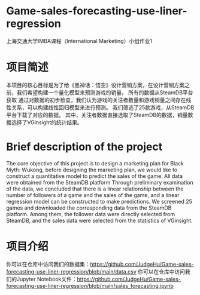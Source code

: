 # Game-sales-forecasting-use-liner-regression
上海交通大学IMBA课程（International Marketing）小组作业1
# 项目简述
本项目的核心目标是为了给《黑神话：悟空》设计营销方案，在设计营销方案之前，我们希望构建一个量化模型来预测游戏的销量。
所有的数据从SteamDB平台获取
通过对数据的初步检查，我们认为游戏的关注者数量和游戏销量之间存在线性关系，可以构建线性回归模型来进行预测。
我们筛选了25款游戏，从SteamDB平台下载了对应的数据。
其中，关注者数据直接选取了SteamDB的数据，销量数据选择了VGinsight的统计结果。

# Brief description of the project
The core objective of this project is to design a marketing plan for Black Myth: Wukong, before designing the marketing plan, we would like to construct a quantitative model to predict the sales of the game. All data were obtained from the SteamDB platform Through preliminary examination of the data, we concluded that there is a linear relationship between the number of followers of a game and the sales of the game, and a linear regression model can be constructed to make predictions. We screened 25 games and downloaded the corresponding data from the SteamDB platform. Among them, the follower data were directly selected from SteamDB, and the sales data were selected from the statistics of VGinsight.

# 项目介绍
你可以在仓库中访问我们的数据集：https://github.com/JudgeHu/Game-sales-forecasting-use-liner-regression/blob/main/data.csv
你可以在仓库中访问我们的Jupyter Notebook文件：https://github.com/JudgeHu/Game-sales-forecasting-use-liner-regression/blob/main/sales_forecasting.ipynb
